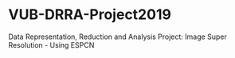 # VUB-DRRA-Project2019
Data Representation, Reduction and Analysis Project: Image Super Resolution - Using ESPCN 
